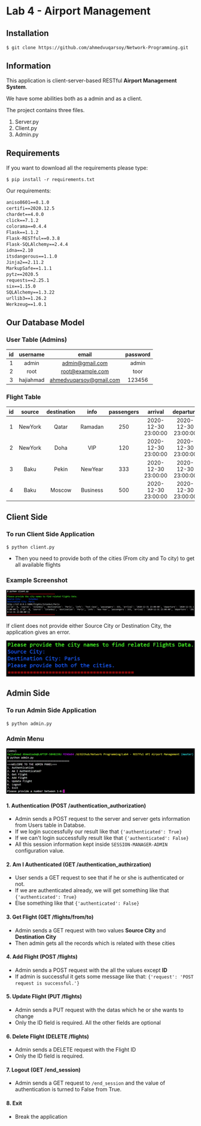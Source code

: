 # Lab 4 - Airport Management



## Installation

```
$ git clone https://github.com/ahmedvuqarsoy/Network-Programming.git
```



## Information

This application is client-server-based RESTful **Airport Management System**.

We have some abilities both as a admin and as a client.

The project contains three files.

1. Server.py
2. Client.py
3. Admin.py





## Requirements

If you want to download all the requirements please type:

```
$ pip install -r requirements.txt
```



Our requirements:

```
aniso8601==8.1.0
certifi==2020.12.5
chardet==4.0.0
click==7.1.2
colorama==0.4.4
Flask==1.1.2
Flask-RESTful==0.3.8
Flask-SQLAlchemy==2.4.4
idna==2.10
itsdangerous==1.1.0
Jinja2==2.11.2
MarkupSafe==1.1.1
pytz==2020.5
requests==2.25.1
six==1.15.0
SQLAlchemy==1.3.22
urllib3==1.26.2
Werkzeug==1.0.1
```



## Our Database Model



### User Table (Admins)

|  id  | username  |          email          | password |
| :--: | :-------: | :---------------------: | :------: |
|  1   |   admin   |     admin@gmail.com     |  admin   |
|  2   |   root    |    root@example.com     |   toor   |
|  3   | hajiahmad | ahmedvuqarsoy@gmail.com |  123456  |



### Flight Table

|  id  | source  | destination |   info   | passengers |       arrival       |      departure      |
| :--: | :-----: | :---------: | :------: | :--------: | :-----------------: | :-----------------: |
|  1   | NewYork |    Qatar    | Ramadan  |    250     | 2020-12-30 23:00:00 | 2020-12-30 23:00:00 |
|  2   | NewYork |    Doha     |   VIP    |    120     | 2020-12-30 23:00:00 | 2020-12-30 23:00:00 |
|  3   |  Baku   |    Pekin    | NewYear  |    333     | 2020-12-30 23:00:00 | 2020-12-30 23:00:00 |
|  4   |  Baku   |   Moscow    | Business |    500     | 2020-12-30 23:00:00 | 2020-12-30 23:00:00 |



## Client Side



### To run Client Side Application

```
$ python client.py
```

- Then you need to provide both of the cities (From city and To city) to get all available flights



### Example Screenshot

![](images/client-valid.jpg)



If client does not provide either Source City or Destination City, the application gives an error.

![](images/client-invalid.jpg)



## Admin Side



### To run Admin Side Application

```
$ python admin.py
```



### Admin Menu

![](images/admin-menu.jpg)



#### 1. Authentication (POST /authentication_authorization)

- Admin sends a POST request to the server and server gets information from Users table in Databse.
- If we login successfully our result like that `{'authenticated': True}`
- If we can't login successfully result like that `{'authenticated': False}`
- All this session information kept inside `SESSION-MANAGER-ADMIN` configuration value.



#### 2. Am I Authenticated (GET /authentication_authirzation)

- User sends a GET request to see that if he or she is authenticated or not.
- If we are authenticated already, we will get something like that `{'authenticated': True}`
- Else something like that `{'authenticated': False}`



#### 3. Get Flight (GET /flights/from/to)

- Admin sends a GET request with two values **Source City** and **Destination City**
- Then admin gets all the records which is related with these cities



#### 4. Add Flight (POST /flights)

- Admin sends a POST request with the all the values except **ID**
- If admin is successful it gets some message like that: `{'request': 'POST request is successful.'}`



#### 5. Update Flight (PUT /flights)

- Admin sends a PUT request with the datas which he or she wants to change
- Only the ID field is required. All the other fields are optional



#### 6. Delete Flight (DELETE /flights)

- Admin sends a DELETE request with the Flight ID
- Only the ID field is required.



#### 7. Logout (GET /end_session)

- Admin sends a GET request to `/end_session` and the value of authentication is turned to False from True.



#### 8. Exit

- Break the application

